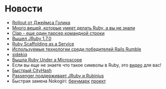 # Новости
* [Rollout от Джеймса Голика](https://github.com/jamesgolick/rollout/)
* [Много вещей, которые умеет делать Ruby, а вы не знали](https://speakerdeck.com/jeg2/10-things-you-didnt-know-ruby-could-do)
* [Clap - еще один парсер командной строки](https://github.com/soveran/clap)
* [Вышел JRuby 1.7.0](http://jruby.org/2012/10/22/jruby-1-7-0.html)
* [Ruby Scaffolding as a Service](http://bristolscaffoldingltd.com/)
* [Используемые технологии среди победителей Rails Rumble](http://www.dwellable.com/blog/Rails-Rumble-Winners-Gem-Teardown)
* [sidekiq](http://mperham.github.com/sidekiq/)
* [Вышла Ruby Under a Microscope](http://patshaughnessy.net/ruby-under-a-microscope)
* Если вы еще не знаете что такое символы в Ruby, это [видео](http://www.youtube.com/watch?v=mBXGBbEbXZY) для вас!
* [Быстрый CityHash](http://brainspec.com/blog/2012/10/29/fast-hashing-with-cityhash/)
* [Passenger поддерживает JRuby и Rubinius](http://blog.phusion.nl/2012/10/30/phusion-passenger-4-0-supports-jruby-rubinius)
* Быстрая замена Nokogiri: [бенчмарк](http://www.ohler.com/dev/xml_with_ruby/xml_with_ruby.html)
  [проект](https://github.com/ohler55/ox)
